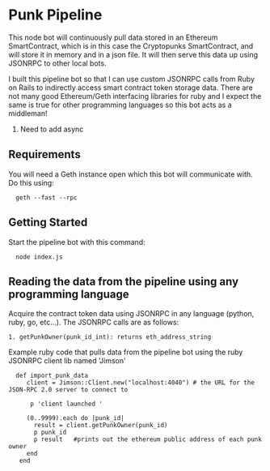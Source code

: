 # Punk Pipeline
This node bot will continuously pull data stored in an Ethereum SmartContract, which is in this case the Cryptopunks SmartContract, and will store it in memory and in a json file.  It will then serve this data up using JSONRPC to other local bots.  

I built this pipeline bot so that I can use custom JSONRPC calls from Ruby on Rails to indirectly access smart contract token storage data.  There are not many good Ethereum/Geth interfacing libraries for ruby and I expect the same is true for other programming languages so this bot acts as a middleman!  


1. Need to add async


## Requirements
You will need a Geth instance open which this bot will communicate with. Do this using:

      geth --fast --rpc

## Getting Started

 Start the pipeline bot with this command:

      node index.js


## Reading the data from the pipeline using any programming language

Acquire the contract token data using JSONRPC in any language (python, ruby, go, etc...). The JSONRPC calls are as follows:

    1. getPunkOwner(punk_id_int): returns eth_address_string

 Example ruby code that pulls data from the pipeline bot using the ruby JSONRPC client lib named 'Jimson'

      def import_punk_data
         client = Jimson::Client.new("localhost:4040") # the URL for the JSON-RPC 2.0 server to connect to

          p 'client launched '

         (0..9999).each do |punk_id|
           result = client.getPunkOwner(punk_id)
           p punk_id
           p result   #prints out the ethereum public address of each punk owner           
         end
       end
